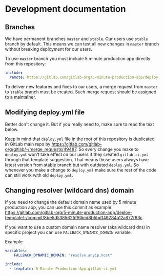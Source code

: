 # Development documentation

## Branches

We have permanent branches `master` and `stable`. Our users use `stable` branch by default. This means we can test all new changes in `master` branch without breaking deployment for our users. 

To use `master` branch you must include 5 minute production app directly from this repository:

```yml
include:
  remote: https://gitlab.com/gitlab-org/5-minute-production-app/deploy-template/-/raw/stable/deploy.yml
```

To deliver new features and fixes to our users, a merge request from `master` to `stable` branch must be created. Such merge request should be assigned to a maintainer. 

## Modifying deploy.yml file

Better don't change it. But if you really need to, make sure to read the text below. 

Keep in mind that `deploy.yml` file in the root of this repository is duplicated in GitLab main repo by https://gitlab.com/gitlab-org/gitlab/-/merge_requests/49487. So every change you make to `deploy.yml` won't take effect on our users if they created `gitlab-ci.yml` through that template suggestion. That means those users always have latest version from stable branch but with outdated `deploy.yml`. So whenever you make a change to `deploy.yml` make sure the rest of the code can still work with old `deploy.yml`.    

## Changing resolver (wildcard dns) domain

If you need to change the default domain name used by 5 minute production app, you can use this commit as example: 
https://gitlab.com/gitlab-org/5-minute-production-app/deploy-template/-/commit/8be5d5385625ff65ed8b5bd149284a12a877f83c. 

If you want to use a custom domain name resolver (aka wildcard dns) in specific project you can use `FALLBACK_DYNAMIC_DOMAIN` variable. 

Example: 

```yml
variables:
    FALLBACK_DYNAMIC_DOMAIN: "resolve.anyip.host"

include:
  - template: 5-Minute-Production-App.gitlab-ci.yml
```
